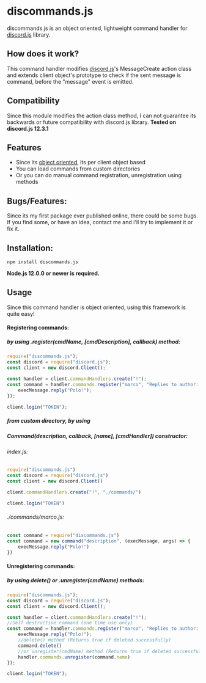 # discommands.js
discommands.js is an object oriented, lightweight command handler for [discord.js](https://www.npmjs.com/package/discord.js) library.

## How does it work?
This command handler modifies  [discord.js](https://www.npmjs.com/package/discord.js)'s MessageCreate action class and extends client object's
prototype to check if the sent message is command, before the "message" event is emitted.

## Compatibility
Since this module modifies the action class method, I can not guarantee its backwards or future compatibility
with discord.js library.
**Tested on discord.js 12.3.1**

## Features
* Since its [object oriented](https://en.wikipedia.org/wiki/Object-oriented_programming), its per client object based
* You can load commands from custom directories
* Or you can do manual command registration, unregistration using methods
## Bugs/Features:
Since its my first package ever published online, there could be some bugs. If you find some, or have an idea, contact me and i'll try
to implement it or fix it.
## Installation:
```
npm install discommands.js
```
**Node.js 12.0.0 or newer is required.**

## Usage
Since this command handler is object oriented, using this framework is quite easy!

#### Registering commands:
##### by using .register(cmdName, [cmdDescription], callback) method:
```js
require("discommands.js");
const discord = require("discord.js");
const client = new discord.Client();

const handler = client.commandHandlers.create("!");
const command = handler.commands.register("marco", "Replies to author: polo", (execMessage, args) => {
    execMessage.reply("Polo!");
});

client.login("TOKEN");
```
##### from custom directory, by using
##### Command(description, callback, [name], [cmdHandler]) constructor:

###### index.js:
```js
require("discommands.js")
const discord = require("discord.js")
const client = new discord.Client()

client.commandHandlers.create("!", "./commands/")

client.login("TOKEN")
```
###### ./commands/marco.js:
```js
const command = require("discommands.js")
const command = new command("description", (execMessage, args) => {
    execMessage.reply("Polo!")
})
```
#### Unregistering commands:
##### by using delete() or .unregister(cmdName) methods:
```js
require("discommands.js");
const discord = require("discord.js");
const client = new discord.Client();

const handler = client.commandHandlers.create("!");
//Self destructive command (one time use only)
const command = handler.commands.register("marco", "Replies to author: polo", (execMessage, args) => {
    execMessage.reply("Polo!");
    //delete() method (Returns true if deleted successfully)
    command.delete()
    //or unregister(cmdName) method (Returns true if deleted successfully)
    handler.commands.unregister(command.name)
});

client.login("TOKEN");
```

